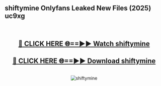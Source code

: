 <h2>shiftymine Onlyfans Leaked New Files (2025) uc9xg</h2>
<br>
<div align="center">
<h2><a href="https://mediafiles.top/shiftymine&ref=git" rel="nofollow">🔴 CLICK HERE 🌐==►► Watch shiftymine</a></h2>
<h2><a href="https://mediafiles.top/shiftymine&ref=git" rel="nofollow">🔴 CLICK HERE 🌐==►► Download shiftymine</a></h2>
<br>
<a href="https://mediafiles.top/shiftymine&ref=git" rel="nofollow" data-target="animated-image.originalLink"><img src="https://i.ibb.co.com/xMMVF88/686577567.gif" alt="shiftymine" style="max-width: 100%; display: inline-block;" data-target="animated-image.originalImage"></a>
</div>
<br>
<br>